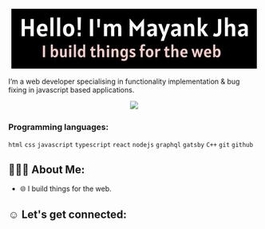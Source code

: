 <!-- # Hey there 🙋‍♂️, I am Mayank Jha -->

<p align="center"><img src="./assets/header.jpeg" /></p>

I’m a web developer specialising in functionality implementation & bug fixing in
javascript based applications.

<p align="center">
    <img src="https://i.giphy.com/media/iIqmM5tTjmpOB9mpbn/giphy.webp"/>
</p>

<h3>Programming languages:</h3>
<code>html</code> <code>css</code> <code>javascript</code> <code>typescript</code> <code>react</code> <code>nodejs</code> <code>graphql</code> <code>gatsby</code> <code>C++</code> <code>git</code> <code>github</code>

<h2>👨🏻‍💻 About Me:</h2>

- 🌐 I build things for the web.

<h2>☺️ Let's get connected:</h2>

<!--
**mayankjhax/mayankjhax** is a ✨ _special_ ✨ repository because its `README.md` (this file) appears on your GitHub profile.

Here are some ideas to get you started:

- 🔭 I’m currently working on ...
- 🌱 I’m currently learning ...
- 👯 I’m looking to collaborate on ...
- 🤔 I’m looking for help with ...
- 💬 Ask me about ...
- 📫 How to reach me: ...
- 😄 Pronouns: ...
- ⚡ Fun fact: ...
-->
